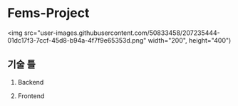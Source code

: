 # Fems-Project
<img src="user-images.githubusercontent.com/50833458/207235444-01dc17f3-7ccf-45d8-b94a-4f7f9e65353d.png" width="200", height="400")


## 기술 틀
1. Backend

2. Frontend

